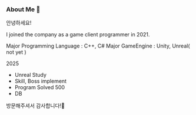 ### About Me 👋
안녕하세요!

I joined the company as a game client programmer in 2021.

Major Programming Language : C++, C#
Major GameEngine : Unity, Unreal( not yet )

2025
- Unreal Study
- Skill, Boss implement
- Program Solved 500
- DB

방문해주셔서 감사합니다!🙂
